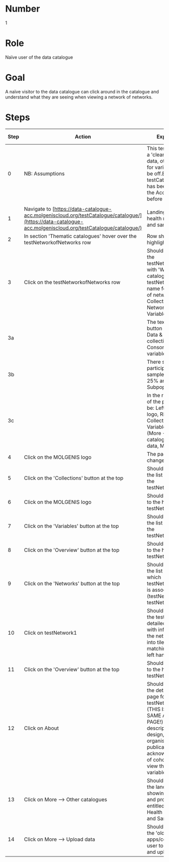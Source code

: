 # Number

1

# Role

Naïve user of the data catalogue

# Goal

A naïve visitor to the data catalogue can click around in the catalogue and understand what they are seeing when viewing a network of networks.

# Steps

| Step | Action | Expected result | Github bug/issue | Playwright test |
| -----| -------| ----------------| -----------------| ----------------|
| 0 | NB: Assumptions | This test plan assumes a 'clean' set of test data, otherwise counts for variables etc. might be off.Ensure that the testCatalogue schema has been uploaded into the Acceptance server before you start testing. 
| | |
| 1 | Navigate to [https://data-catalogue-acc.molgeniscloud.org/testCatalogue/catalogue/](https://data-catalogue-acc.molgeniscloud.org/testCatalogue/catalogue/) | Landing page: European health research data and sample catalogue| | true |
| 2 | In section 'Thematic catalogues' hover over the testNetworkofNetworks row | Row should be highlighted | | true |
| 3 | Click on the testNetworkofNetworks row | Should be directed to the testNetworkofNetworks with 'Welcome to the catalogue of testNetworkofNetworks: name for test network of networks [etc]', and Collections (8), Networks (2) and Variables (7) buttons | | true |
| 3a | | The text under each button is as follows: Data & sample collections, Networks & Consortia, Harmonised variables | | |
| 3b | | There should be 3,700 participants, 498 samples, Longitudinal 25% and 3 Subpopulations given.| | true |
| 3c | | In the ribbon at the top of the page there should be: Left: MOLGENIS logo, Right: (L-R) Collections, Networks, Variables, About, More  (More --> Other catalogues, Upload data, Manuals)  | | true |
| 4 | Click on the MOLGENIS logo | The page doesn't change | | true |
| 5 | Click on the 'Collections' button at the top | Should be directed to the list of collections for the testNetworkofNetworks | | true |
| 6 | Click on the MOLGENIS logo | Should be directed back to the home page for testNetworkofNetworks | | true |
| 7 | Click on the 'Variables' button at the top | Should be directed to the list of variables for the testNetworkofNetworks | | true |
| 8 | Click on the 'Overview' button at the top |Should be directed back to the home page for testNetworkofNetworks | | true |
| 9 | Click on the 'Networks' button at the top | Should be directed to the list of networks with which testNetworkofNetworks is associated (testNetwork1, testNetwork2) | | true |
| 10 | Click on testNetwork1 | Should be directed to the testNetwork1 detailed network page with information about the network organised into tiles with a matching menu on the left hand side | | true |
| 11 | Click on the 'Overview' button at the top | Should be directed back to the home page for testNetworkofNetworks | | true |
| 12 | Click on About | Should be directed to the detailed network page for testNetworkofNetworks (THIS IS NOT THE SAME AS THE HOME PAGE!) with website, description, general design, population, organisations, publications, funding & acknowledgements, list of cohorts and link to view the network's variables | | true |
| 13 | Click on More --> Other catalogues | Should be directed to the landing page showing all thematic and project catalogues, entitled "European Health Research Data and Sample Catalogue" | | true |
| 14 | Click on More --> Upload data | Should be directed to the 'old' interface apps/central for the user to be able to sign in and upload data | | |

